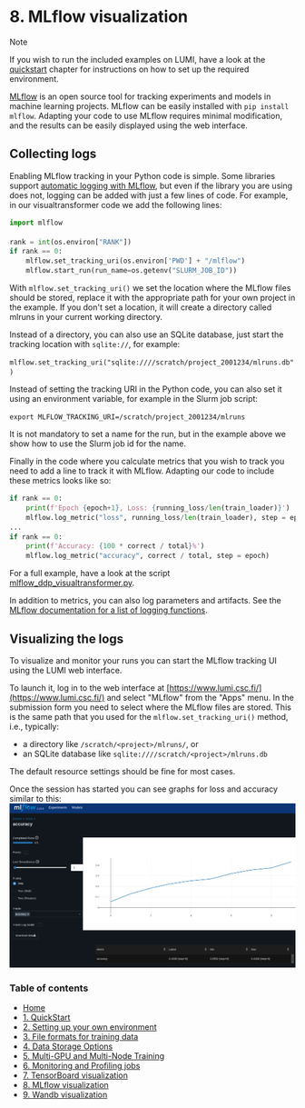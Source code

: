 # 8. MLflow visualization

> [!NOTE]  
> If you wish to run the included examples on LUMI, have a look at the [quickstart](https://github.com/Lumi-supercomputer/LUMI-AI-Guide/tree/main/1-quickstart#readme) chapter for instructions on how to set up the required environment.

[MLflow](https://www.mlflow.org/) is an open source tool for tracking experiments and models in machine learning projects. MLflow can be easily installed with `pip install mlflow`. Adapting your code to use MLflow requires minimal modification, and the results can be easily displayed using the web interface.

## Collecting logs

Enabling MLflow tracking in your Python code is simple. Some libraries support [automatic logging with MLflow](https://www.mlflow.org/docs/latest/tracking.html#automatic-logging), but even if the library you are using does not, logging can be added with just a few lines of code. For example, in our visualtransformer code we add the following lines:

```python
import mlflow

rank = int(os.environ["RANK"])
if rank == 0:
    mlflow.set_tracking_uri(os.environ['PWD'] + "/mlflow")
    mlflow.start_run(run_name=os.getenv("SLURM_JOB_ID"))
```

With `mlflow.set_tracking_uri()` we set the location where the MLflow files should be stored, replace it with the appropriate path for your own project in the example. If you don't set a location, it will create a directory called mlruns in your current working directory.

Instead of a directory, you can also use an SQLite database, just start the tracking location with `sqlite://`, for example:

`mlflow.set_tracking_uri("sqlite:////scratch/project_2001234/mlruns.db")`

Instead of setting the tracking URI in the Python code, you can also set it using an environment variable, for example in the Slurm job script:

`export MLFLOW_TRACKING_URI=/scratch/project_2001234/mlruns`

It is not mandatory to set a name for the run, but in the example above we show how to use the Slurm job id for the name.

Finally in the code where you calculate metrics that you wish to track you need to add a line to track it with MLflow. Adapting our code to include these metrics looks like so:

```python
if rank == 0:
    print(f'Epoch {epoch+1}, Loss: {running_loss/len(train_loader)}')
    mlflow.log_metric("loss", running_loss/len(train_loader), step = epoch)
...
if rank == 0:
    print(f'Accuracy: {100 * correct / total}%')
    mlflow.log_metric("accuracy", correct / total, step = epoch)

```

For a full example, have a look at the script [mlflow_ddp_visualtransformer.py](mlflow_ddp_visualtransformer.py).

In addition to metrics, you can also log parameters and artifacts. See the [MLflow documentation for a list of logging functions](https://www.mlflow.org/docs/latest/tracking.html#logging-data-to-runs).

## Visualizing the logs

To visualize and monitor your runs you can start the MLflow tracking UI using the LUMI web  interface.

To launch it, log in to the web interface at [https://www.lumi.csc.fi/](https://www.lumi.csc.fi/) and select "MLflow" from the "Apps" menu. In the submission form you need to select where the MLflow files are stored. This is the same path that you used for the `mlflow.set_tracking_uri()` method, i.e., typically:

   - a directory like `/scratch/<project>/mlruns/`, or
   - an SQLite database like `sqlite:////scratch/<project>/mlruns.db`

The default resource settings should be fine for most cases.

Once the session has started you can see graphs for loss and accuracy similar to this:
![Image title](../assets/images/mlflow.png)

### Table of contents

- [Home](..#readme)
- [1. QuickStart](https://github.com/Lumi-supercomputer/LUMI-AI-Guide/tree/main/1-quickstart#readme)
- [2. Setting up your own environment](https://github.com/Lumi-supercomputer/LUMI-AI-Guide/tree/main/2-setting-up-environment#readme)
- [3. File formats for training data](https://github.com/Lumi-supercomputer/LUMI-AI-Guide/tree/main/3-file-formats#readme)
- [4. Data Storage Options](https://github.com/Lumi-supercomputer/LUMI-AI-Guide/tree/main/4-data-storage#readme)
- [5. Multi-GPU and Multi-Node Training](https://github.com/Lumi-supercomputer/LUMI-AI-Guide/tree/main/5-multi-gpu-and-node#readme)
- [6. Monitoring and Profiling jobs](https://github.com/Lumi-supercomputer/LUMI-AI-Guide/tree/main/6-monitoring-and-profiling#readme)
- [7. TensorBoard visualization](https://github.com/Lumi-supercomputer/LUMI-AI-Guide/tree/main/7-TensorBoard-visualization#readme)
- [8. MLflow visualization](https://github.com/Lumi-supercomputer/LUMI-AI-Guide/tree/main/8-MLflow-visualization#readme)
- [9. Wandb visualization](https://github.com/Lumi-supercomputer/LUMI-AI-Guide/tree/main/9-Wandb-visualization#readme)

